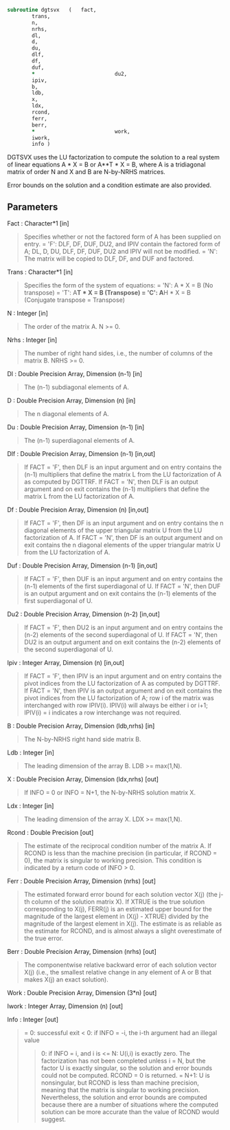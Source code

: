 ```fortran
subroutine dgtsvx	(	fact,
		trans,
		n,
		nrhs,
		dl,
		d,
		du,
		dlf,
		df,
		duf,
		*                          du2,
		ipiv,
		b,
		ldb,
		x,
		ldx,
		rcond,
		ferr,
		berr,
		*                          work,
		iwork,
		info )
```

 DGTSVX uses the LU factorization to compute the solution to a real
 system of linear equations A * X = B or A**T * X = B,
 where A is a tridiagonal matrix of order N and X and B are N-by-NRHS
 matrices.

 Error bounds on the solution and a condition estimate are also
 provided.

## Parameters
Fact : Character*1 [in]
> Specifies whether or not the factored form of A has been
> supplied on entry.
> = 'F':  DLF, DF, DUF, DU2, and IPIV contain the factored
> form of A; DL, D, DU, DLF, DF, DUF, DU2 and IPIV
> will not be modified.
> = 'N':  The matrix will be copied to DLF, DF, and DUF
> and factored.

Trans : Character*1 [in]
> Specifies the form of the system of equations:
> = 'N':  A * X = B     (No transpose)
> = 'T':  A**T * X = B  (Transpose)
> = 'C':  A**H * X = B  (Conjugate transpose = Transpose)

N : Integer [in]
> The order of the matrix A.  N >= 0.

Nrhs : Integer [in]
> The number of right hand sides, i.e., the number of columns
> of the matrix B.  NRHS >= 0.

Dl : Double Precision Array, Dimension (n-1) [in]
> The (n-1) subdiagonal elements of A.

D : Double Precision Array, Dimension (n) [in]
> The n diagonal elements of A.

Du : Double Precision Array, Dimension (n-1) [in]
> The (n-1) superdiagonal elements of A.

Dlf : Double Precision Array, Dimension (n-1) [in,out]
> If FACT = 'F', then DLF is an input argument and on entry
> contains the (n-1) multipliers that define the matrix L from
> the LU factorization of A as computed by DGTTRF.
> If FACT = 'N', then DLF is an output argument and on exit
> contains the (n-1) multipliers that define the matrix L from
> the LU factorization of A.

Df : Double Precision Array, Dimension (n) [in,out]
> If FACT = 'F', then DF is an input argument and on entry
> contains the n diagonal elements of the upper triangular
> matrix U from the LU factorization of A.
> If FACT = 'N', then DF is an output argument and on exit
> contains the n diagonal elements of the upper triangular
> matrix U from the LU factorization of A.

Duf : Double Precision Array, Dimension (n-1) [in,out]
> If FACT = 'F', then DUF is an input argument and on entry
> contains the (n-1) elements of the first superdiagonal of U.
> If FACT = 'N', then DUF is an output argument and on exit
> contains the (n-1) elements of the first superdiagonal of U.

Du2 : Double Precision Array, Dimension (n-2) [in,out]
> If FACT = 'F', then DU2 is an input argument and on entry
> contains the (n-2) elements of the second superdiagonal of
> U.
> If FACT = 'N', then DU2 is an output argument and on exit
> contains the (n-2) elements of the second superdiagonal of
> U.

Ipiv : Integer Array, Dimension (n) [in,out]
> If FACT = 'F', then IPIV is an input argument and on entry
> contains the pivot indices from the LU factorization of A as
> computed by DGTTRF.
> If FACT = 'N', then IPIV is an output argument and on exit
> contains the pivot indices from the LU factorization of A;
> row i of the matrix was interchanged with row IPIV(i).
> IPIV(i) will always be either i or i+1; IPIV(i) = i indicates
> a row interchange was not required.

B : Double Precision Array, Dimension (ldb,nrhs) [in]
> The N-by-NRHS right hand side matrix B.

Ldb : Integer [in]
> The leading dimension of the array B.  LDB >= max(1,N).

X : Double Precision Array, Dimension (ldx,nrhs) [out]
> If INFO = 0 or INFO = N+1, the N-by-NRHS solution matrix X.

Ldx : Integer [in]
> The leading dimension of the array X.  LDX >= max(1,N).

Rcond : Double Precision [out]
> The estimate of the reciprocal condition number of the matrix
> A.  If RCOND is less than the machine precision (in
> particular, if RCOND = 0), the matrix is singular to working
> precision.  This condition is indicated by a return code of
> INFO > 0.

Ferr : Double Precision Array, Dimension (nrhs) [out]
> The estimated forward error bound for each solution vector
> X(j) (the j-th column of the solution matrix X).
> If XTRUE is the true solution corresponding to X(j), FERR(j)
> is an estimated upper bound for the magnitude of the largest
> element in (X(j) - XTRUE) divided by the magnitude of the
> largest element in X(j).  The estimate is as reliable as
> the estimate for RCOND, and is almost always a slight
> overestimate of the true error.

Berr : Double Precision Array, Dimension (nrhs) [out]
> The componentwise relative backward error of each solution
> vector X(j) (i.e., the smallest relative change in
> any element of A or B that makes X(j) an exact solution).

Work : Double Precision Array, Dimension (3*n) [out]

Iwork : Integer Array, Dimension (n) [out]

Info : Integer [out]
> = 0:  successful exit
> < 0:  if INFO = -i, the i-th argument had an illegal value
> > 0:  if INFO = i, and i is
> <= N:  U(i,i) is exactly zero.  The factorization
> has not been completed unless i = N, but the
> factor U is exactly singular, so the solution
> and error bounds could not be computed.
> RCOND = 0 is returned.
> = N+1: U is nonsingular, but RCOND is less than machine
> precision, meaning that the matrix is singular
> to working precision.  Nevertheless, the
> solution and error bounds are computed because
> there are a number of situations where the
> computed solution can be more accurate than the
> value of RCOND would suggest.

